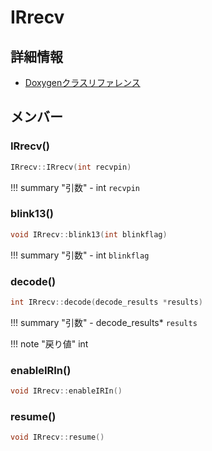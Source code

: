 # IRrecv



## 詳細情報

- [Doxygenクラスリファレンス](https://lang-ship.com/reference/Arduino/latest/class_i_rrecv.html)

## メンバー

### IRrecv()



```c
IRrecv::IRrecv(int recvpin)
```

!!! summary "引数"
	- int `recvpin` 



### blink13()



```c
void IRrecv::blink13(int blinkflag)
```

!!! summary "引数"
	- int `blinkflag` 



### decode()



```c
int IRrecv::decode(decode_results *results)
```

!!! summary "引数"
	- decode_results* `results` 

!!! note "戻り値"
	int



### enableIRIn()



```c
void IRrecv::enableIRIn()
```



### resume()



```c
void IRrecv::resume()
```




